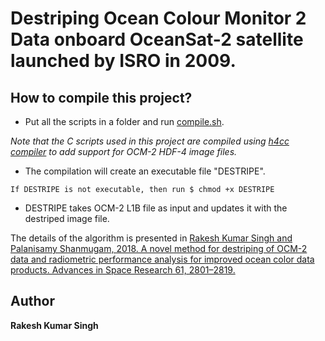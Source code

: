# Destriping Ocean Colour Monitor 2 Data onboard OceanSat-2 satellite launched by ISRO in 2009.

## How to compile this project?

* Put all the scripts in a folder and run [compile.sh](https://github.com/rakeshkstp/DestripingOCM2/blob/main/compile.sh).

*Note that the C scripts used in this project are compiled using [h4cc compiler](http://manpages.ubuntu.com/manpages/jammy/man1/h4cc.1.html) to add support for OCM-2 
HDF-4 image files.*

* The compilation will create an executable file "DESTRIPE".
```
If DESTRIPE is not executable, then run $ chmod +x DESTRIPE
```

* DESTRIPE takes OCM-2 L1B file as input and updates it with the destriped image file.

The details of the algorithm is presented in
[Rakesh Kumar Singh and Palanisamy Shanmugam, 2018. A novel method for destriping of OCM-2 data and radiometric performance analysis for improved ocean color data products. Advances in Space Research 61, 2801–2819.](https://doi.org/10.1016/j.asr.2018.03.021)

## Author
**Rakesh Kumar Singh**
